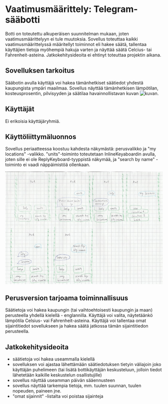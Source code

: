 # **Vaatimusmäärittely: Telegram-sääbotti**

Botti on toteutettu alkuperäisen suunnitelman mukaan, joten vaatimusmäärittelyyn ei tule muutoksia. Sovellus toteuttaa kaikki vaatimusmäärittelyssä määritellyt toiminnot eli hakee säätä, tallentaa käyttäjien
tietoja myöhempiä hakuja varten ja näyttää säätä Celcius- tai Fahrenheit-asteina. Jatkokehitysideoita ei ehtinyt toteuttaa projektin aikana.    

## **Sovelluksen tarkoitus**

Sääbotin avulla käyttäjä voi hakea tämänhetkiset säätiedot yhdestä kaupungista ympäri maailmaa. Sovellus näyttää tämänhetkisen lämpötilan, kosteusprosentin, pilvisyyden ja
säätilaa havainnollistavan kuvan ![kuvan](http://openweathermap.org/img/w/13n.png).
     
## **Käyttäjät**

Ei erikoisia käyttäjäryhmiä. 

## **Käyttöliittymäluonnos**

Sovellus periaatteessa koostuu kahdesta näkymästä: perusvalikko ja "my locations" -valikko. "units"-toiminto toteutetaan InlineKeyaboardin avulla, joten sille ei ole ReplyKeyboard-tyyppistä näkymää, ja 
"search by name" -toiminto ei vaadi näppäimistöä ollenkaan.
  
![luonnos](https://github.com/qubelka/ot-harjoitustyo/blob/master/laskarit/viikko2/Telegram-bot%20cropped.jpg)

## **Perusversion tarjoama toiminnallisuus**

Säätietoja voi hakea kaupungin (tai vaihtoehtoisesti kaupungin ja maan) perusteella yhdellä kielellä - englannilla. Käyttäjä voi valita, näytetäänkö lämpötila Celsius- vai Fahrenheit-asteina. 
Käyttäjä voi tallentaa omat sijaintitiedot sovellukseen ja hakea säätä jatkossa tämän sijaintitiedon perusteella.
 
## **Jatkokehitysideoita**
- säätietoja voi hakea useammalla kielellä
- sovelluksen voi ajastaa lähettämään säätiedotuksen tietyin väliajoin joko käyttäjän puhelimeen (tai lisätä bottikäyttäjän keskusteluun, jolloin tiedot lähetetään kaikille keskustelun 
osallistujille)  
- sovellus näyttää useamman päivän sääennusteen 
- sovellus näyttää tarkempia tietoja, mm. tuulen suunnan, tuulen nopeuden, paineen jne. 
- "omat sijainnit" -listalta voi poistaa sijainteja
